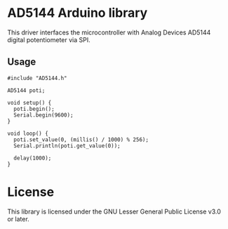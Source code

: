 # AD5144 Arduino library

This driver interfaces the microcontroller with Analog Devices AD5144 digital potentiometer via SPI.

## Usage
```
#include "AD5144.h"

AD5144 poti;

void setup() {
  poti.begin();
  Serial.begin(9600);
}

void loop() {
  poti.set_value(0, (millis() / 1000) % 256);
  Serial.println(poti.get_value(0));

  delay(1000);
}
```

# License

This library is licensed under the GNU Lesser General Public License v3.0 or later.
